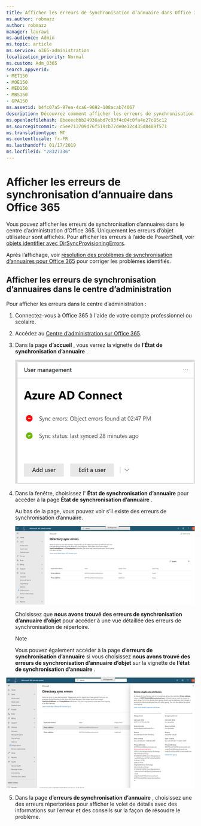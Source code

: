 ```yaml
---
title: Afficher les erreurs de synchronisation d’annuaire dans Office 365
ms.author: robmazz
author: robmazz
manager: laurawi
ms.audience: Admin
ms.topic: article
ms.service: o365-administration
localization_priority: Normal
ms.custom: Adm_O365
search.appverid:
- MET150
- MOE150
- MED150
- MBS150
- GPA150
ms.assetid: b4fc07a5-97ea-4ca6-9692-108acab74067
description: Découvrez comment afficher les erreurs de synchronisation d’annuaires dans le centre d’administration Office 365.
ms.openlocfilehash: 8beeeebbb24936abd7c93f4c04c0fa4e27c85c12
ms.sourcegitcommit: c5ee713709d76f519cb77de0e12c435d8409f571
ms.translationtype: MT
ms.contentlocale: fr-FR
ms.lasthandoff: 01/17/2019
ms.locfileid: "28327336"
---
```

# <a name="view-directory-synchronization-errors-in-office-365"></a>Afficher les erreurs de synchronisation d’annuaire dans Office 365

Vous pouvez afficher les erreurs de synchronisation d’annuaires dans le centre d’administration d’Office 365. Uniquement les erreurs d’objet utilisateur sont affichés. Pour afficher les erreurs à l’aide de PowerShell, voir [objets identifier avec DirSyncProvisioningErrors](https://docs.microsoft.com/azure/active-directory/hybrid/how-to-connect-syncservice-duplicate-attribute-resiliency).

Après l’affichage, voir [résolution des problèmes de synchronisation d’annuaires pour Office 365](fix-problems-with-directory-synchronization.md) pour corriger les problèmes identifiés.
  
## <a name="view-directory-synchronization-errors-in-the-admin-center"></a>Afficher les erreurs de synchronisation d’annuaires dans le centre d’administration

Pour afficher les erreurs dans le centre d’administration :
  
1. Connectez-vous à Office 365 à l'aide de votre compte professionnel ou scolaire. 
    
2. Accédez au [Centre d’administration sur Office 365](https://support.office.com/article/758befc4-0888-4009-9f14-0d147402fd23).
    
3. Dans la page **d’accueil** , vous verrez la vignette de **l’État de synchronisation d’annuaire** . 
    
    ![L’état de synchronisation d’annuaire en mosaïque dans l’aperçu du centre d’administration](media/060006e9-de61-49d5-8979-e77cda198e71.png)
  
4. Dans la fenêtre, choisissez l' **État de synchronisation d’annuaire** pour accéder à la page **État de synchronisation d’annuaire** . 
    
    Au bas de la page, vous pouvez voir s’il existe des erreurs de synchronisation d’annuaire.
    
    ![Dans la page État de synchronisation d’annuaire, vous pouvez voir s’il existe des erreurs de synchronisation d’annuaire d’objet](media/882094a3-80d3-4aae-b90b-78b27047974c.png)
  
    Choisissez que **nous avons trouvé des erreurs de synchronisation d’annuaire d’objet** pour accéder à une vue détaillée des erreurs de synchronisation de répertoire. 
    
    > [!NOTE]
    > Vous pouvez également accéder à la page **d’erreurs de synchronisation d’annuaire** si vous choisissez **nous avons trouvé des erreurs de synchronisation d’annuaire d’objet** sur la vignette de **l’état de synchronisation d’annuaire** . 
  
![Page d’erreurs de synchronisation d’annuaire](media/a6e302d4-6be7-4e3a-b4b5-81c5a2c02952.png)
  
5. Dans la page **d’erreurs de synchronisation d’annuaire** , choisissez une des erreurs répertoriées pour afficher le volet de détails avec des informations sur l’erreur et des conseils sur la façon de résoudre le problème. 
